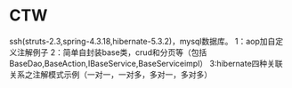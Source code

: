 # CTW
ssh(struts-2.3,spring-4.3.18,hibernate-5.3.2)，mysql数据库。
1：aop加自定义注解例子
2：简单自封装base类，crud和分页等（包括BaseDao,BaseAction,IBaseService,BaseServiceimpl）
3:hibernate四种关联关系之注解模式示例（一对一，一对多，多对一，多对多）

